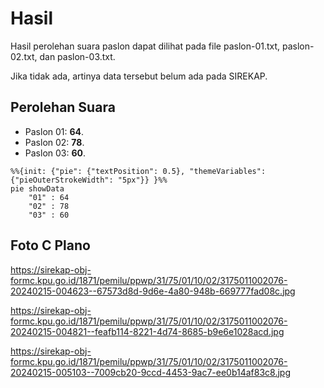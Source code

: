 # Hasil

Hasil perolehan suara paslon dapat dilihat pada file paslon-01.txt, paslon-02.txt, dan paslon-03.txt.

Jika tidak ada, artinya data tersebut belum ada pada SIREKAP.

## Perolehan Suara

 * Paslon 01: **64**.
 * Paslon 02: **78**.
 * Paslon 03: **60**.

```mermaid
%%{init: {"pie": {"textPosition": 0.5}, "themeVariables": {"pieOuterStrokeWidth": "5px"}} }%%
pie showData
    "01" : 64
    "02" : 78
    "03" : 60
```
## Foto C Plano

https://sirekap-obj-formc.kpu.go.id/1871/pemilu/ppwp/31/75/01/10/02/3175011002076-20240215-004623--67573d8d-9d6e-4a80-948b-669777fad08c.jpg

https://sirekap-obj-formc.kpu.go.id/1871/pemilu/ppwp/31/75/01/10/02/3175011002076-20240215-004821--feafb114-8221-4d74-8685-b9e6e1028acd.jpg

https://sirekap-obj-formc.kpu.go.id/1871/pemilu/ppwp/31/75/01/10/02/3175011002076-20240215-005103--7009cb20-9ccd-4453-9ac7-ee0b14af83c8.jpg

